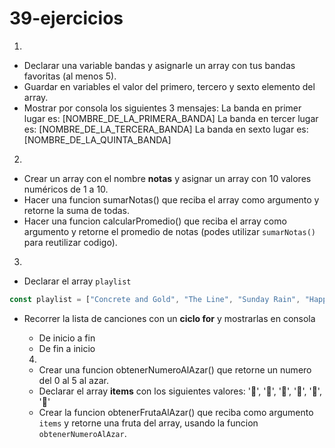 # 39-ejercicios

1) 

- Declarar una variable bandas y asignarle un array con tus bandas favoritas (al menos 5).
- Guardar en variables el valor del primero, tercero y sexto elemento del array.
- Mostrar por consola los siguientes 3 mensajes:
La banda en primer lugar es: [NOMBRE_DE_LA_PRIMERA_BANDA]
La banda en tercer lugar es: [NOMBRE_DE_LA_TERCERA_BANDA]
La banda en sexto lugar es: [NOMBRE_DE_LA_QUINTA_BANDA]

2) 

- Crear un array con el nombre **notas** y asignar un array con 10 valores numéricos de 1 a 10.  
- Hacer una funcion sumarNotas() que reciba el array como argumento y retorne la suma de todas. 
- Hacer una funcion calcularPromedio() que reciba el array como argumento y retorne el promedio de notas (podes utilizar `sumarNotas()` para reutilizar codigo).  

3) 

- Declarar el array `playlist`
```js
const playlist = ["Concrete and Gold", "The Line", "Sunday Rain", "Happy Ever After (Zero Hour)", "Arrows", "Dirty Water", "La Dee Da", "The Sky Is a Neighborhood", "Make It Right", "Run", "T-Shirt"];
```
- Recorrer la lista de canciones con un **ciclo for** y mostrarlas en consola
  - De inicio a fin
  - De fin a inicio
  
  4)
  
  - Crear una funcion obtenerNumeroAlAzar() que retorne un numero del 0 al 5 al azar. 
  - Declarar el array **items** con los siguientes valores: '🍉', '🍐', '🍌', '🍇', '🍎', '🍊'
  - Crear la funcion obtenerFrutaAlAzar() que reciba como argumento `items` y retorne una fruta del array, usando la funcion `obtenerNumeroAlAzar`. 
  
